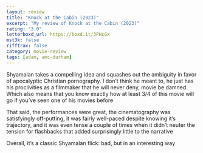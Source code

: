 ```yaml
---
layout: review
title: "Knock at the Cabin (2023)"
excerpt: "My review of Knock at the Cabin (2023)"
rating: "3.0"
letterboxd_url: https://boxd.it/3PHcGx
mst3k: false
rifftrax: false
category: movie-review
tags: [adam, amc-durham]
---
```


Shyamalan takes a compelling idea and squashes out the ambiguity in favor of apocalyptic Christian pornography. I don’t think he meant to, he just has his proclivities as a filmmaker that he will never deny, movie be damned. Which also means that you know exactly how at least 3/4 of this movie will go if you’ve seen one of his movies before

That said, the performances were great, the cinematography was satisfyingly off-putting, it was fairly well-paced despite knowing it’s trajectory, and it was even tense a couple of times when it didn’t neuter the tension for flashbacks that added surprisingly little to the narrative

Overall, it’s a classic Shyamalan flick: bad, but in an interesting way
